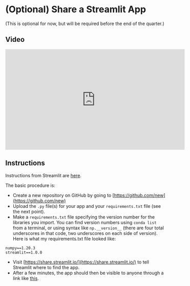 # (Optional) Share a Streamlit App

(This is optional for now, but will be required before the end of the quarter.)

## Video

<iframe width="560" height="315" src="https://www.youtube.com/embed/5KdCyMlU0-8" title="YouTube video player" frameborder="0" allow="accelerometer; autoplay; clipboard-write; encrypted-media; gyroscope; picture-in-picture" allowfullscreen></iframe>

## Instructions

Instructions from Streamlit are [here](https://docs.streamlit.io/streamlit-cloud/community).

The basic procedure is:
* Create a new repository on GitHub by going to [https://github.com/new](https://github.com/new)
* Upload the `.py` file(s) for your app and your `requirements.txt` file (see the next point).
* Make a `requirements.txt` file specifying the version number for the libraries you import.  You can find version numbers using `conda list` from a terminal, or using syntax like `np.__version__` (there are four total underscores in that code, two underscores on each side of version).  Here is what my requirements.txt file looked like:
```
numpy==1.20.3
streamlit==1.0.0
```
* Visit [https://share.streamlit.io/](https://share.streamlit.io/) to tell Streamlit where to find the app.
* After a few minutes, the app should then be visible to anyone through a link like [this](https://share.streamlit.io/christopherdavisuci/test/main/sessionstate.py).